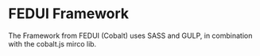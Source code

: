 # FEDUI Framework

The Framework from FEDUI (Cobalt) uses SASS and GULP, in combination with the cobalt.js mirco lib.